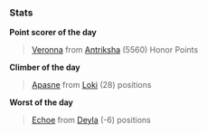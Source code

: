 

### Stats

**Point scorer of the day**
>[Veronna](/#/character/Antriksha/744581) from [Antriksha](/#/ranking/Antriksha)  (5560) Honor Points


**Climber of the day**
>[Apasne](/#/character/Loki/1047640) from [Loki](/#/ranking/Loki)  (28) positions


**Worst of the day**
>[Echoe](/#/character/Deyla/314772) from [Deyla](/#/ranking/Deyla)  (-6) positions



